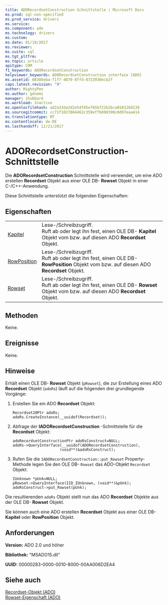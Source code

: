 ```yaml
---
title: ADORecordsetConstruction Schnittstelle | Microsoft Docs
ms.prod: sql-non-specified
ms.prod_service: drivers
ms.service: 
ms.component: ado
ms.technology: drivers
ms.custom: 
ms.date: 01/19/2017
ms.reviewer: 
ms.suite: sql
ms.tgt_pltfrm: 
ms.topic: article
apitype: COM
f1_keywords: ADORecordsetConstruction
helpviewer_keywords: ADORecordsetConstruction interface [ADO]
ms.assetid: 08386eba-f1f7-4879-8ffd-8733930ecb2f
caps.latest.revision: "9"
author: MightyPen
ms.author: genemi
manager: jhubbard
ms.workload: Inactive
ms.openlocfilehash: ad2a33da2d2e54f45e765bf21b2bca018128d139
ms.sourcegitcommit: cc71f1027884462c359effb898390c8d97eaa414
ms.translationtype: MT
ms.contentlocale: de-DE
ms.lasthandoff: 12/21/2017
---
```

# <a name="adorecordsetconstruction-interface"></a>ADORecordsetConstruction-Schnittstelle
Die **ADORecordsetConstruction** Schnittstelle wird verwendet, um eine ADO erstellen **Recordset** Objekt aus einer OLE DB- **Rowset** Objekt in einer C-/C++-Anwendung.  
  
 Diese Schnittstelle unterstützt die folgenden Eigenschaften:  
  
## <a name="properties"></a>Eigenschaften  
  
|||  
|-|-|  
|[Kapitel](../../../ado/reference/ado-api/chapter-property-ado.md)|Lese-/Schreibzugriff.<br />Ruft ab oder legt ihn fest, einen OLE DB- **Kapitel** Objekt vom bzw. auf diesen ADO **Recordset** Objekt.|  
|[RowPosition](../../../ado/reference/ado-api/rowposition-property-ado.md)|Lese-/Schreibzugriff.<br />Ruft ab oder legt ihn fest, einen OLE DB- **RowPosition** Objekt vom bzw. auf diesen ADO **Recordset** Objekt.|  
|[Rowset](../../../ado/reference/ado-api/rowset-property-ado.md)|Lese-/Schreibzugriff.<br />Ruft ab oder legt ihn fest, einen OLE DB- **Rowset** Objekt vom bzw. auf diesen ADO **Recordset** Objekt.|  
  
## <a name="methods"></a>Methoden  
 Keine.  
  
## <a name="events"></a>Ereignisse  
 Keine.  
  
## <a name="remarks"></a>Hinweise  
 Erhält einen OLE DB- **Rowset** Objekt (`pRowset`), die zur Erstellung eines ADO **Recordset** Objekt (`adoRs`) läuft auf die folgenden drei grundlegende Vorgänge:  
  
1.  Erstellen Sie ein ADO **Recordset** Objekt:  
  
    ```  
    Recordset20Ptr adoRs;  
    adoRs.CreateInstance(__uuidof(Recordset));  
    ```  
  
2.  Abfrage der **IADORecordsetConstruction** -Schnittstelle für die **Recordset** Objekt:  
  
    ```  
    adoRecordsetConstructionPtr adoRsConstruct=NULL;  
    adoRs->QueryInterface(__uuidof(ADORecordsetConstruction),  
                         (void**)&adoRsConstruct);  
    ```  
  
3.  Rufen Sie die `IADORecordsetConstruction::put_Rowset` Property-Methode legen Sie den OLE DB- `Rowset` das ADO-Objekt `Recordset` Objekt:  
  
    ```  
    IUnknown *pUnk=NULL;  
    pRowset->QueryInterface(IID_IUnknown, (void**)&pUnk);  
    adoRsConstruct->put_Rowset(pUnk);  
    ```  
  
 Die resultierenden `adoRs` Objekt stellt nun das ADO **Recordset** Objekte aus der OLE DB- **Rowset** Objekt.  
  
 Sie können auch eine ADO erstellen **Recordset** Objekt aus einer OLE DB- **Kapitel** oder **RowPosition** Objekt.  
  
## <a name="requirements"></a>Anforderungen  
 **Version:** ADO 2.0 und höher  
  
 **Bibliothek:** "MSADO15.dll"  
  
 **UUID:** 00000283-0000-0010-8000-00AA006D2EA4  
  
## <a name="see-also"></a>Siehe auch  
 [Recordset-Objekt (ADO)](../../../ado/reference/ado-api/recordset-object-ado.md)   
 [Rowset-Eigenschaft (ADO)](../../../ado/reference/ado-api/rowset-property-ado.md)
